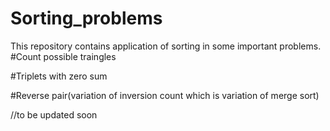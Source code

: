 # Sorting_problems
This repository contains application of sorting in some important problems.
#Count possible traingles

#Triplets with zero sum

#Reverse pair(variation of inversion count which is variation of merge sort)

//to be updated soon
